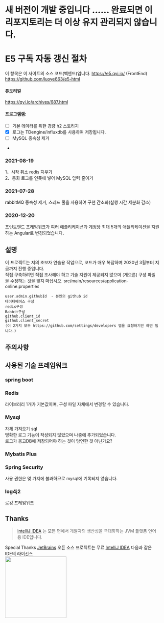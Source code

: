 # 새 버전이 개발 중입니다 ...... 완료되면 이 리포지토리는 더 이상 유지 관리되지 않습니다.
# E5 구독 자동 갱신 절차
이 항목은 이 사이트의 소스 코드(백엔드)입니다. https://e5.qyi.io/
(FrontEnd) https://github.com/luoye663/e5-html
#### 튜토리얼
https://qyi.io/archives/687.html

#### 프로그램램:
- [ ] 기본 데이터를 위한 경량 h2 스토리지
- [x] 로그는 TDengine/influxdb를 사용하여 저장됩니다.
- [ ] MySQL 종속성 제거
- 
### 2021-08-19
1、시작 취소 redis 지우기  
2、통화 로그를 인풋에 넣어 MySQL 압력 줄이기
### 2021-07-28
rabbitMQ 종속성 제거, 스레드 풀을 사용하여 구현 간소화(실행 시간 세분화 감소)

### 2020-12-20
프런트엔드 프레임워크가 여러 애플리케이션과 계정당 최대 5개의 애플리케이션을 지원하는 Angular로 변경되었습니다.
## 설명
이 프로젝트는 저의 초보자 연습용 작업으로, 코드가 매우 복잡하며 2020년 3월부터 지금까지 진행 중입니다.  
직접 구축하려면 직접 조사해야 하고 기술 지원이 제공되지 않으며 (게으른) 구성 파일을 수정하는 것을 잊지 마십시오. 
src/main/resources/application-online.properties 
```
user.admin.githubId  - 본인의 github id  
데이터베이스 구성  
redis구성  
Rabbit구성  
github.client_id  
github.client_secret  
(이 2가지 모두 https://github.com/settings/developers 앱을 요청하기만 하면 됩니다.)
```
## 주의사항


## 사용된 기술 프레임워크
### spring boot  

### Redis
라이브러리 1개가 기본값이며, 구성 파일 자체에서 변경할 수 있습니다. 

### Mysql
자체 가져오기 sql  
명확한 로그 기능이 작성되지 않았으며 나중에 추가되었습니다.  
로그가 몽고DB에 저장되어야 하는 것이 당연한 것 아닌가요?
### Mybatis Plus

### Spring Security
사용 권한은 몇 가지에 불과하므로 mysql에 기록되지 않습니다.
### log4j2
로깅 프레임워크

## Thanks

> [IntelliJ IDEA](https://www.jetbrains.com/zh-cn/idea/buy/#personal?billing=yearly) 는 모든 면에서 개발자의 생산성을 극대화하는 JVM 플랫폼 언어용 IDE입니다.

Special Thanks [JetBrains](https://www.jetbrains.com/?from=) 오픈 소스 프로젝트는 무료 [IntelliJ IDEA](https://www.jetbrains.com/idea/?from=) 다음과 같은 IDE의 라이선스  
[<img src=".github/jetbrains-variant-3.png" width="200"/>](https://www.jetbrains.com/)

